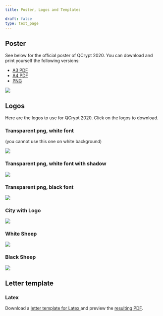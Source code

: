 ```yaml
---
title: Poster, Logos and Templates

draft: false
type: text_page
---
```


## Poster
See below for the official poster of QCrypt 2020. You can download and print yourself the following versions:

* <a href="/images/poster/QCryptPosterA3.pdf" download>A3 PDF</a>
* <a href="/images/poster/QCryptPosterA4.pdf" download>A4 PDF</a>
* <a href="/images/poster/QCryptPoster.png" download>PNG</a>

<a href="/images/poster/QCryptPoster.png" download>
  <img id="dark_bg" src="/images/poster/QCryptPoster.png"/>
</a>


## Logos
Here are the logos to use for QCrypt 2020. Click on the logos to download.

### Transparent png, white font
(you cannot use this one on white background)

<a href="/images/logos/QCr_Logo.png" download>
  <img id="dark_bg" src="/images/logos/QCr_Logo.png"/>
</a>

### Transparent png, white font with shadow
<a href="/images/logos/QCr_Logo_shadow.png" download>
  <img id="dark_bg" src="/images/logos/QCr_Logo_shadow.png"/>
</a>

### Transparent png, black font
<a href="/images/logos/QCr_Logo_black.png" download>
  <img id="dark_bg" src="/images/logos/QCr_Logo_black.png"/>
</a>

### City with Logo
<a href="/images/logos/QCrypt_withlogo.png" download>
  <img id="dark_bg" src="/images/logos/QCrypt_withlogo.png"/>
</a>

### White Sheep
<a href="/images/logos/sheep.png" download>
  <img id="dark_bg" src="/images/logos/sheep.png"/>
</a>

### Black Sheep
<a href="/images/logos/black_sheep.png" download>
  <img id="dark_bg" src="/images/logos/black_sheep.png"/>
</a>

## Letter template

### Latex
Download a
<a href="/images/logos/letter.tex" download>
  letter template for Latex
</a>
and preview the <a href="/images/logos/letter.pdf" target="_blank">resulting PDF</a>.
